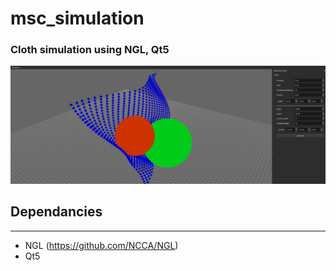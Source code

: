 # msc_simulation
 
### Cloth simulation using NGL, Qt5

![Preview](docs/preview.png)


## Dependancies
---
- NGL (https://github.com/NCCA/NGL)
- Qt5